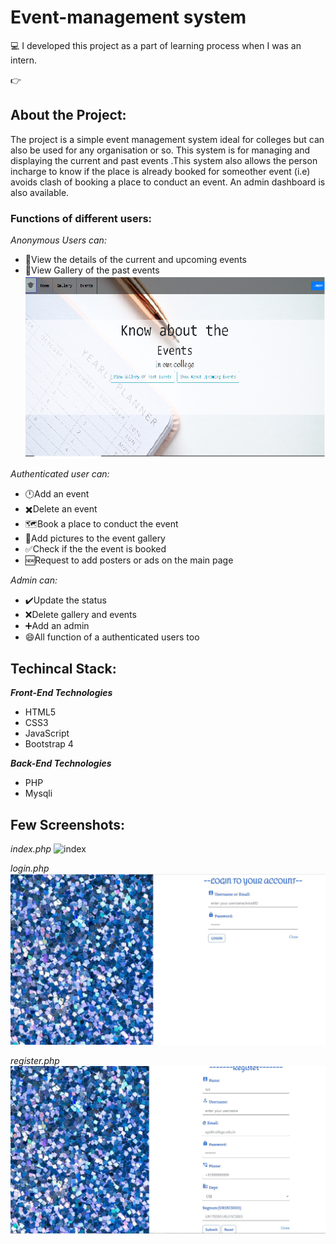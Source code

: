 # Event-management system
:computer:	I developed this project as a part of learning process when I was an intern. 


:point_right: 
## About the Project: 
The project is a simple event management system ideal for colleges but can also be used for any organisation or so. This system is for managing and displaying the current and past events .This system also allows the person incharge to know if the place is already booked for someother event (i.e) avoids clash of booking a place to conduct an event. An admin dashboard is also available.

### Functions of different users:
_Anonymous Users can:_  
* :monocle_face:View the details of the current and upcoming events
* :monocle_face:View Gallery of the past events
![home](https://github.com/manisha1124/Event-management/blob/master/evento/sc/home.png)


_Authenticated user can:_
* :clock12:Add an event
* :heavy_multiplication_x:Delete an event
* :world_map:Book a place to conduct the event
* :camera_flash:Add pictures to the event gallery
* :white_check_mark:Check if the the event is booked
* :new:Request to add posters or ads on the main page

 _Admin can:_
* :heavy_check_mark:Update the status
* :x:Delete gallery and events
* :heavy_plus_sign:Add an admin
* :smile:All function of a authenticated users too

## Techincal Stack:
_**Front-End Technologies**_
* HTML5
* CSS3
* JavaScript
* Bootstrap 4

_**Back-End Technologies**_
* PHP
* Mysqli
 
 
 ## Few Screenshots:
 _index.php_
 ![index](https://user-images.githubusercontent.com/52491009/87536537-e5349f00-c6b6-11ea-823a-f225d2c106bd.JPG)
 
 _login.php_
 ![login](https://github.com/manisha1124/Event-management/blob/master/evento/sc/login.JPG)
 
 _register.php_
  ![Register](https://github.com/manisha1124/Event-management/blob/master/evento/sc/register.JPG)

